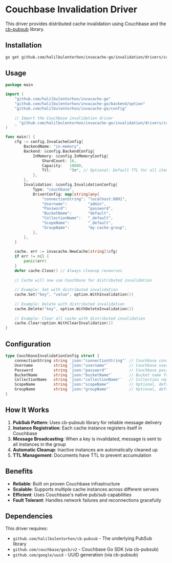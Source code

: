 # Couchbase Invalidation Driver

This driver provides distributed cache invalidation using Couchbase and the [cb-pubsub](https://github.com/halilbulentorhon/cb-pubsub) library.

## Installation

```bash
go get github.com/halilbulentorhon/invacache-go/invalidation/drivers/couchbase
```

## Usage

```go
package main

import (
    "github.com/halilbulentorhon/invacache-go"
    "github.com/halilbulentorhon/invacache-go/backend/option"
    "github.com/halilbulentorhon/invacache-go/config"
    
    // Import the Couchbase invalidation driver
    _ "github.com/halilbulentorhon/invacache-go/invalidation/drivers/couchbase"
)

func main() {
    cfg := config.InvaCacheConfig{
        BackendName: "in-memory",
        Backend: &config.BackendConfig{
            InMemory: &config.InMemoryConfig{
                ShardCount: 16,
                Capacity:   10000,
                Ttl:        "5m", // Optional: Default TTL for all items
            },
        },
        Invalidation: &config.InvalidationConfig{
            Type: "couchbase",
            DriverConfig: map[string]any{
                "connectionString": "localhost:8091",
                "Username":         "admin",
                "Password":         "password",
                "BucketName":       "default",
                "CollectionName":   "_default",
                "ScopeName":        "_default",
                "GroupName":        "my-cache-group",
            },
        },
    }
    
    cache, err := invacache.NewCache[string](cfg)
    if err != nil {
        panic(err)
    }
    defer cache.Close() // Always cleanup resources
    
    // Cache will now use Couchbase for distributed invalidation
    
    // Example: Set with distributed invalidation
    cache.Set("key", "value", option.WithInvalidation())
    
    // Example: Delete with distributed invalidation
    cache.Delete("key", option.WithDeleteInvalidation())
    
    // Example: Clear all cache with distributed invalidation
    cache.Clear(option.WithClearInvalidation())
}
```

## Configuration

```go
type CouchbaseInvalidationConfig struct {
    connectionString string `json:"connectionString"` // Couchbase connection string (e.g., "localhost:8091")
    Username         string `json:"username"`         // Couchbase username
    Password         string `json:"password"`         // Couchbase password
    BucketName       string `json:"bucketName"`       // Bucket name for invalidation messages
    CollectionName   string `json:"collectionName"`   // Collection name for invalidation messages
    ScopeName        string `json:"scopeName"`        // Optional, defaults to "_default"
    GroupName        string `json:"groupName"`        // Optional, defaults to "invacache"
}
```

## How It Works

1. **PubSub Pattern**: Uses cb-pubsub library for reliable message delivery
2. **Instance Registration**: Each cache instance registers itself in Couchbase
3. **Message Broadcasting**: When a key is invalidated, message is sent to all instances in the group
4. **Automatic Cleanup**: Inactive instances are automatically cleaned up
5. **TTL Management**: Documents have TTL to prevent accumulation

## Benefits

- **Reliable**: Built on proven Couchbase infrastructure
- **Scalable**: Supports multiple cache instances across different servers
- **Efficient**: Uses Couchbase's native pub/sub capabilities
- **Fault Tolerant**: Handles network failures and reconnections gracefully

## Dependencies

This driver requires:
- `github.com/halilbulentorhon/cb-pubsub` - The underlying PubSub library
- `github.com/couchbase/gocb/v2` - Couchbase Go SDK (via cb-pubsub)
- `github.com/google/uuid` - UUID generation (via cb-pubsub)
